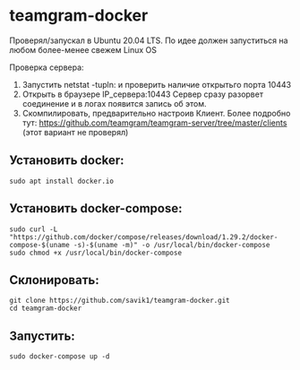 # teamgram-docker
Проверял/запускал в Ubuntu 20.04 LTS.
По идее должен запуститься на любом более-менее свежем Linux OS

Проверка сервера: 
1. Запустить netstat -tupln: и проверить наличие открытьго порта 10443 
2. Открыть в браузере IP_сервера:10443 
   Сервер сразу разорвет соединение и в логах появится запись об этом.
3. Скомпилировать, предварительно настроив Клиент. Более подробно тут:
   https://github.com/teamgram/teamgram-server/tree/master/clients
   (этот вариант не проверял)
   
## Установить docker: 
```
sudo apt install docker.io
```

## Установить docker-compose:
```
sudo curl -L "https://github.com/docker/compose/releases/download/1.29.2/docker-compose-$(uname -s)-$(uname -m)" -o /usr/local/bin/docker-compose
sudo chmod +x /usr/local/bin/docker-compose
```


## Склонировать: 
```
git clone https://github.com/savik1/teamgram-docker.git
cd teamgram-docker
```

## Запустить:
```
sudo docker-compose up -d
```

